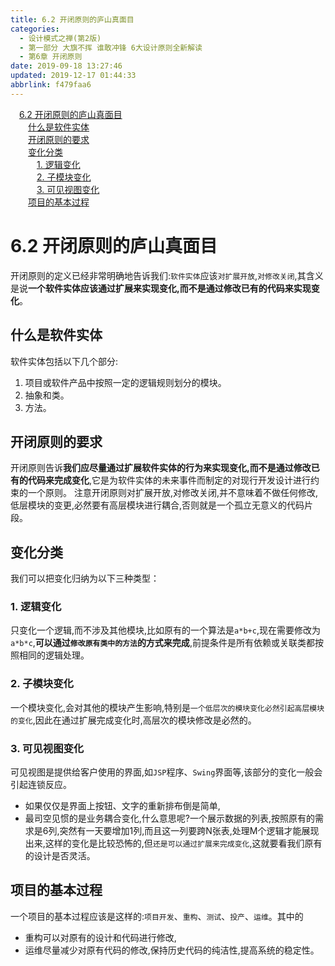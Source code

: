 ```yaml
---
title: 6.2 开闭原则的庐山真面目
categories: 
  - 设计模式之禅(第2版)
  - 第一部分 大旗不挥 谁敢冲锋 6大设计原则全新解读
  - 第6章 开闭原则
date: 2019-09-18 13:27:46
updated: 2019-12-17 01:44:33
abbrlink: f479faa6
---
```

<div id='my_toc'><a href="/ReadingNotes/f479faa6/#6.2-开闭原则的庐山真面目" class="header_1">6.2 开闭原则的庐山真面目</a><br><a href="/ReadingNotes/f479faa6/#什么是软件实体" class="header_2">什么是软件实体</a><br><a href="/ReadingNotes/f479faa6/#开闭原则的要求" class="header_2">开闭原则的要求</a><br><a href="/ReadingNotes/f479faa6/#变化分类" class="header_2">变化分类</a><br><a href="/ReadingNotes/f479faa6/#1.-逻辑变化" class="header_3">1. 逻辑变化</a><br><a href="/ReadingNotes/f479faa6/#2.-子模块变化" class="header_3">2. 子模块变化</a><br><a href="/ReadingNotes/f479faa6/#3.-可见视图变化" class="header_3">3. 可见视图变化</a><br><a href="/ReadingNotes/f479faa6/#项目的基本过程" class="header_2">项目的基本过程</a><br></div>
<style>
    .header_1{
        margin-left: 1em;
    }
    .header_2{
        margin-left: 2em;
    }
    .header_3{
        margin-left: 3em;
    }
    .header_4{
        margin-left: 4em;
    }
    .header_5{
        margin-left: 5em;
    }
    .header_6{
        margin-left: 6em;
    }
</style>
<!--more-->
<script>if (navigator.platform.search('arm')==-1){document.getElementById('my_toc').style.display = 'none';}
var e,p = document.getElementsByTagName('p');while (p.length>0) {e = p[0];e.parentElement.removeChild(e);}
</script>

<!--end-->
<!--SSTStart-->
# 6.2 开闭原则的庐山真面目 #
开闭原则的定义已经非常明确地告诉我们:`软件实体`应该`对扩展开放`,`对修改关闭`,其含义是说**一个软件实体应该通过扩展来实现变化,而不是通过修改已有的代码来实现变化**。
## 什么是软件实体 ##
软件实体包括以下几个部分:
1. 项目或软件产品中按照一定的逻辑规则划分的模块。
2. 抽象和类。
3. 方法。

## 开闭原则的要求 ##
开闭原则告诉**我们应尽量通过扩展软件实体的行为来实现变化,而不是通过修改已有的代码来完成变化**,它是为软件实体的未来事件而制定的对现行开发设计进行约束的一个原则。
注意开闭原则对扩展开放,对修改关闭,并不意味着不做任何修改,低层模块的变更,必然要有高层模块进行耦合,否则就是一个孤立无意义的代码片段。
## 变化分类 ##
我们可以把变化归纳为以下三种类型：
### 1. 逻辑变化 ###
只变化一个逻辑,而不涉及其他模块,比如原有的一个算法是`a*b+c`,现在需要修改为`a*b*c`,**可以通过`修改原有类中的方法`的方式来完成**,前提条件是所有依赖或关联类都按照相同的逻辑处理。
### 2. 子模块变化 ###
一个模块变化,会对其他的模块产生影响,特别是`一个低层次的模块变化必然引起高层模块的变化`,因此在通过扩展完成变化时,高层次的模块修改是必然的。
### 3. 可见视图变化 ###
可见视图是提供给客户使用的界面,如`JSP`程序、`Swing`界面等,该部分的变化一般会引起连锁反应。
- 如果仅仅是界面上按钮、文字的重新排布倒是简单,
- 最司空见惯的是业务耦合变化,什么意思呢?一个展示数据的列表,按照原有的需求是6列,突然有一天要增加1列,而且这一列要跨N张表,处理M个逻辑才能展现出来,这样的变化是比较恐怖的,但`还是可以通过扩展来完成变化`,这就要看我们原有的设计是否灵活。
## 项目的基本过程 ##
一个项目的基本过程应该是这样的:`项目开发`、`重构`、`测试`、`投产`、`运维`。其中的
- 重构可以对原有的设计和代码进行修改,
- 运维尽量减少对原有代码的修改,保持历史代码的纯洁性,提高系统的稳定性。
<!--SSTStop-->


